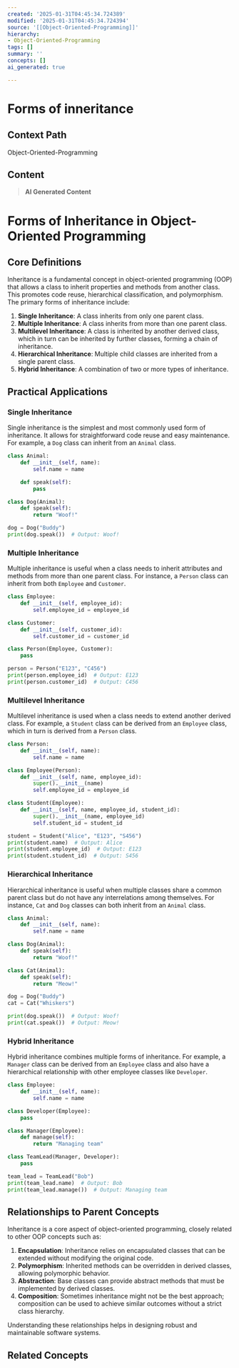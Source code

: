 ```yaml
---
created: '2025-01-31T04:45:34.724389'
modified: '2025-01-31T04:45:34.724394'
source: '[[Object-Oriented-Programming]]'
hierarchy:
- Object-Oriented-Programming
tags: []
summary: ''
concepts: []
ai_generated: true

---
```


# Forms of inneritance

## Context Path
Object-Oriented-Programming

## Content
> **AI Generated Content**
 # Forms of Inheritance in Object-Oriented Programming

## Core Definitions

Inheritance is a fundamental concept in object-oriented programming (OOP) that allows a class to inherit properties and methods from another class. This promotes code reuse, hierarchical classification, and polymorphism. The primary forms of inheritance include:

1. **Single Inheritance**: A class inherits from only one parent class.
2. **Multiple Inheritance**: A class inherits from more than one parent class.
3. **Multilevel Inheritance**: A class is inherited by another derived class, which in turn can be inherited by further classes, forming a chain of inheritance.
4. **Hierarchical Inheritance**: Multiple child classes are inherited from a single parent class.
5. **Hybrid Inheritance**: A combination of two or more types of inheritance.

## Practical Applications

### Single Inheritance
Single inheritance is the simplest and most commonly used form of inheritance. It allows for straightforward code reuse and easy maintenance. For example, a `Dog` class can inherit from an `Animal` class.

```python
class Animal:
    def __init__(self, name):
        self.name = name

    def speak(self):
        pass

class Dog(Animal):
    def speak(self):
        return "Woof!"

dog = Dog("Buddy")
print(dog.speak())  # Output: Woof!
```

### Multiple Inheritance
Multiple inheritance is useful when a class needs to inherit attributes and methods from more than one parent class. For instance, a `Person` class can inherit from both `Employee` and `Customer`.

```python
class Employee:
    def __init__(self, employee_id):
        self.employee_id = employee_id

class Customer:
    def __init__(self, customer_id):
        self.customer_id = customer_id

class Person(Employee, Customer):
    pass

person = Person("E123", "C456")
print(person.employee_id)  # Output: E123
print(person.customer_id)  # Output: C456
```

### Multilevel Inheritance
Multilevel inheritance is used when a class needs to extend another derived class. For example, a `Student` class can be derived from an `Employee` class, which in turn is derived from a `Person` class.

```python
class Person:
    def __init__(self, name):
        self.name = name

class Employee(Person):
    def __init__(self, name, employee_id):
        super().__init__(name)
        self.employee_id = employee_id

class Student(Employee):
    def __init__(self, name, employee_id, student_id):
        super().__init__(name, employee_id)
        self.student_id = student_id

student = Student("Alice", "E123", "S456")
print(student.name)  # Output: Alice
print(student.employee_id)  # Output: E123
print(student.student_id)  # Output: S456
```

### Hierarchical Inheritance
Hierarchical inheritance is useful when multiple classes share a common parent class but do not have any interrelations among themselves. For instance, `Cat` and `Dog` classes can both inherit from an `Animal` class.

```python
class Animal:
    def __init__(self, name):
        self.name = name

class Dog(Animal):
    def speak(self):
        return "Woof!"

class Cat(Animal):
    def speak(self):
        return "Meow!"

dog = Dog("Buddy")
cat = Cat("Whiskers")

print(dog.speak())  # Output: Woof!
print(cat.speak())  # Output: Meow!
```

### Hybrid Inheritance
Hybrid inheritance combines multiple forms of inheritance. For example, a `Manager` class can be derived from an `Employee` class and also have a hierarchical relationship with other employee classes like `Developer`.

```python
class Employee:
    def __init__(self, name):
        self.name = name

class Developer(Employee):
    pass

class Manager(Employee):
    def manage(self):
        return "Managing team"

class TeamLead(Manager, Developer):
    pass

team_lead = TeamLead("Bob")
print(team_lead.name)  # Output: Bob
print(team_lead.manage())  # Output: Managing team
```

## Relationships to Parent Concepts

Inheritance is a core aspect of object-oriented programming, closely related to other OOP concepts such as:

1. **Encapsulation**: Inheritance relies on encapsulated classes that can be extended without modifying the original code.
2. **Polymorphism**: Inherited methods can be overridden in derived classes, allowing polymorphic behavior.
3. **Abstraction**: Base classes can provide abstract methods that must be implemented by derived classes.
4. **Composition**: Sometimes inheritance might not be the best approach; composition can be used to achieve similar outcomes without a strict class hierarchy.

Understanding these relationships helps in designing robust and maintainable software systems.

## Related Concepts
